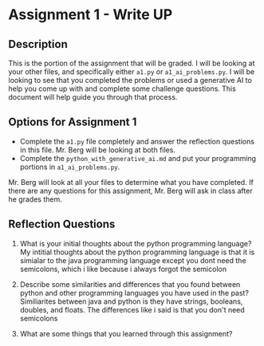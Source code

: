 # Assignment 1 - Write UP

## Description
This is the portion of the assignment that will be graded.  I will be looking at your other files, and specifically either `a1.py` or `a1_ai_problems.py`.  I will be looking to see that you completed the problems or used a generative AI to help you come up with and complete some challenge questions.  This document will help guide you through that process.

## Options for Assignment 1
- Complete the `a1.py` file completely and answer the reflection questions in this file.  Mr. Berg will be looking at both files.
- Complete the `python_with_generative_ai.md` and put your programming portions in `a1_ai_problems.py`.

Mr. Berg will look at all your files to determine what you have completed.  If there are any questions for this assignment, Mr. Berg will ask in class after he grades them.


## Reflection Questions

1. What is your initial thoughts about the python programming language?
    My intitial thoughts about the python programming language is that it is simialar to the java programming language except you dont need the semicolons, which i like because i always forgot the semicolon


2. Describe some similarities and differences that you found between python and other programming languages you have used in the past?
    Similiarites between java and python is they have strings, booleans, doubles, and floats. The differences like i said is that you don't need semicolons 


3. What are some things that you learned through this assignment?
